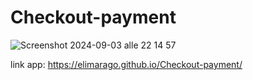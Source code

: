 # Checkout-payment

![Screenshot 2024-09-03 alle 22 14 57](https://github.com/user-attachments/assets/6ba368a0-d0f7-4f2e-9c26-b3db7f2e6521)

link app: https://elimarago.github.io/Checkout-payment/
